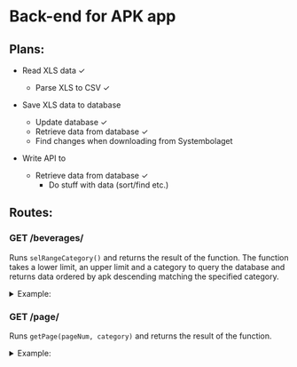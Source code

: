 # Back-end for APK app

## Plans:

* Read XLS data ✓
    * Parse XLS to CSV ✓
* Save XLS data to database
    * Update database   ✓
    * Retrieve data from database ✓
    * Find changes when downloading from Systembolaget

* Write API to
    * Retrieve data from database ✓
        * Do stuff with data (sort/find etc.)

## Routes:

### GET /beverages/


Runs `selRangeCategory()` and returns the result of the function. The function takes
a lower limit, an upper limit and a category to query the database and returns data ordered 
by apk descending matching the specified category.

<details>

<summary>Example:</summary>

Body: 

```json
lower: 0,
upper: 2,
category: 'Whisky'
```

Response:

```json
[ RowDataPacket {
    nr: 48401,
    namn: 'The Talisman',
    namn2: ' ',
    price: 217,
    volume: 700,
    alcohol: 0.4,
    category: 'Whisky',
    apk: 1.29 },
  RowDataPacket {
    nr: 2044401,
    namn: 'High Commissioner',
    namn2: ' ',
    price: 217,
    volume: 700,
    alcohol: 0.4,
    category: 'Whisky',
    apk: 1.29 } ]
```
</details>

### GET /page/

Runs `getPage(pageNum, category)` and returns the result of the function.

<details>

<summary>Example:</summary>

Body: 

```json
pageNum: 5
category: 'Whisky'
```

Response:

```json
{ success: true,
  body:
   [ { nr: 8537001,
       namn: 'Cutty Sark',
       namn2: 'Prohibition',
       price: 329,
       volume: 700,
       alcohol: 0.5,
       category: 'Whisky',
       apk: 1.064 },
     { nr: 49301,
       namn: 'Johnnie Walker',
       namn2: 'Red Label',
       price: 264,
       volume: 700,
       alcohol: 0.4,
       category: 'Whisky',
       apk: 1.061 },
     { nr: 43808,
       namn: 'The Famous Grouse',
       namn2: ' ',
       price: 1699,
       volume: 4500,
       alcohol: 0.4,
       category: 'Whisky',
       apk: 1.059 },
     { nr: 49201,
       namn: 'Clontarf',
       namn2: 'Classic Blend',
       price: 265,
       volume: 700,
       alcohol: 0.4,
       category: 'Whisky',
       apk: 1.057 },
     { nr: 8772705,
       namn: 'The Famous Grouse',
       namn2: ' ',
       price: 669,
       volume: 1750,
       alcohol: 0.4,
       category: 'Whisky',
       apk: 1.046 },
     { nr: 8531002,
       namn: 'Cutty Sark',
       namn2: ' ',
       price: 135,
       volume: 350,
       alcohol: 0.4,
       category: 'Whisky',
       apk: 1.037 },
     { nr: 45902,
       namn: 'Lauder\'s',
       namn2: ' ',
       price: 135,
       volume: 350,
       alcohol: 0.4,
       category: 'Whisky',
       apk: 1.037 },
     { nr: 1014402,
       namn: 'John Lee',
       namn2: ' ',
       price: 135,
       volume: 350,
       alcohol: 0.4,
       category: 'Whisky',
       apk: 1.037 } ] }
```

</details>